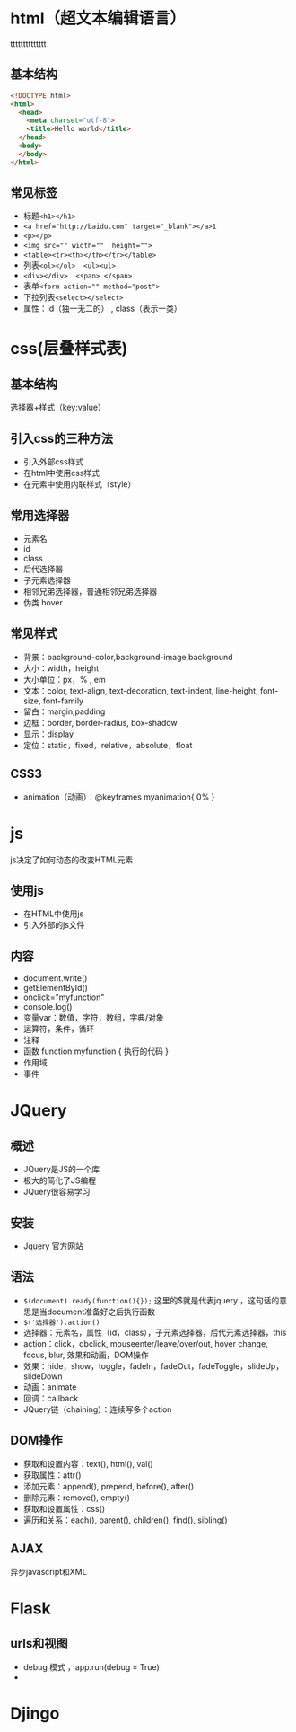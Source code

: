 # html（超文本编辑语言）
tttttttttttttt

## 基本结构

```html
<!DOCTYPE html>
<html>
  <head>
    <meta charset="utf-8">
    <title>Hello world</title>
  </head>
  <body>
  </body>
</html>
```



## 常见标签

- 标题`<h1></h1>`
- `<a href="http://baidu.com" target="_blank"></a>1`
- `<p></p>`
- `<img src="" width=""  height="">`
- `<table><tr><th></th></tr></table>`
- 列表`<ol></ol>  <ul><ul>`
- `<div></div>  <span> </span>`
- 表单`<form action="" method="post">`
- 下拉列表`<select></select>`
- 属性：id（独一无二的） , class（表示一类） 

# css(层叠样式表)

## 基本结构

选择器+样式（key:value）

## 引入css的三种方法

- 引入外部css样式
- 在html中使用css样式
- 在元素中使用内联样式（style）

## 常用选择器

- 元素名
- id
- class
- 后代选择器
- 子元素选择器
- 相邻兄弟选择器，普通相邻兄弟选择器
- 伪类 hover

## 常见样式

- 背景：background-color,background-image,background
- 大小：width，height
- 大小单位：px，% , em
- 文本：color,  text-align, text-decoration, text-indent, line-height, font-size, font-family
- 留白：margin,padding
- 边框：border, border-radius, box-shadow
- 显示：display
- 定位：static，fixed，relative，absolute，float

## CSS3

- animation（动画）：@keyframes myanimation{ 0% }

# js

js决定了如何动态的改变HTML元素

## 使用js

- 在HTML中使用js
- 引入外部的js文件

## 内容

- document.write()
- getElementById()
- onclick="myfunction"
- console.log()
- 变量var：数值，字符，数组，字典/对象
- 运算符，条件，循环
- 注释
- 函数 function myfunction { 执行的代码 }
- 作用域
- 事件

# JQuery

##  概述

- JQuery是JS的一个库
- 极大的简化了JS编程
- JQuery很容易学习

## 安装

- Jquery  官方网站

## 语法

- `$(document).ready(function(){});` 这里的$就是代表jquery ，这句话的意思是当document准备好之后执行函数
- `$('选择器').action()`
- 选择器：元素名，属性（id，class），子元素选择器，后代元素选择器，this
- action：click，dbclick, mouseenter/leave/over/out, hover change, focus, blur, 效果和动画，DOM操作
- 效果：hide，show，toggle，fadeIn，fadeOut，fadeToggle，slideUp，slideDown
- 动画：animate
- 回调：callback
- JQuery链（chaining）：连续写多个action

## DOM操作

- 获取和设置内容：text(), html(), val()
- 获取属性：attr()
- 添加元素：append(), prepend, before(), after()
- 删除元素：remove(), empty()
- 获取和设置属性：css()
- 遍历和关系：each(), parent(), children(), find(), sibling()

## AJAX

异步javascript和XML

# Flask

## urls和视图

- debug 模式 ，app.run(debug = True)
- ​



# Djingo
